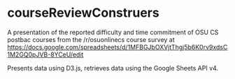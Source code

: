# courseReviewConstruers

A presentation of the reported difficulty and time commitment of OSU CS postbac courses from the /r/osuonlinecs course survey at https://docs.google.com/spreadsheets/d/1MFBGJbOXVjtThgj5b6K0rv9xdsC1M2GQ0pJVB-8YCeU/edit

Presents data using D3.js, retrieves data using the Google Sheets API v4.
